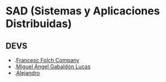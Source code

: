 # SAD (Sistemas y Aplicaciones Distribuidas)

## DEVS

  - .[Francesc Folch Company](https://github.com/Fran-FC)
  - .[Miguel Ángel Gabaldón Lucas]()
  - .[Alejandro]()
